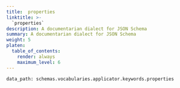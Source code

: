 ```yaml
---
title:  properties
linktitle: >-
  `properties`
description: A documentarian dialect for JSON Schema
summary: A documentarian dialect for JSON Schema
weight: 5
platen:
  table_of_contents:
    render: always
    maximum_level: 6
---
```


```schematize
data_path: schemas.vocabularies.applicator.keywords.properties
```
